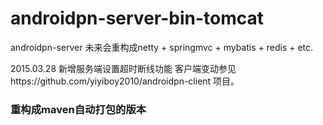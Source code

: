 # androidpn-server-bin-tomcat
androidpn-server 未来会重构成netty + springmvc + mybatis + redis + etc.

2015.03.28
  新增服务端设置超时断线功能 
  客户端变动参见https://github.com/yiyiboy2010/androidpn-client 项目。 

  
### 重构成maven自动打包的版本
